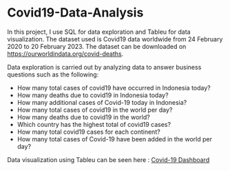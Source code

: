 # Covid19-Data-Analysis
In this project, I use SQL for data exploration and Tableu for data visualization. The dataset used is Covid19 data worldwide from 24 February 2020 to 20 February 2023. The dataset can be downloaded on https://ourworldindata.org/covid-deaths.

Data exploration is carried out by analyzing data to answer business questions such as the following:
- How many total cases of covid19 have occurred in Indonesia today?
- How many deaths due to covid19 in Indonesia today?
- How many additional cases of Covid-19 today in Indonesia?
- How many total cases of covid19 in the world per day?
- How many deaths due to covid19 in the world?
- Which country has the highest total of covid19 cases?
- How many total covid19 cases for each continent?
- How many total cases of Covid-19 have been added in the world per day?

Data visualization using Tableu can be seen here : [Covid-19 Dashboard](https://public.tableau.com/views/Covid_Dashboard_16772317883850/COVIDDASHBOARD?:language=en-US&:display_count=n&:origin=viz_share_link)
